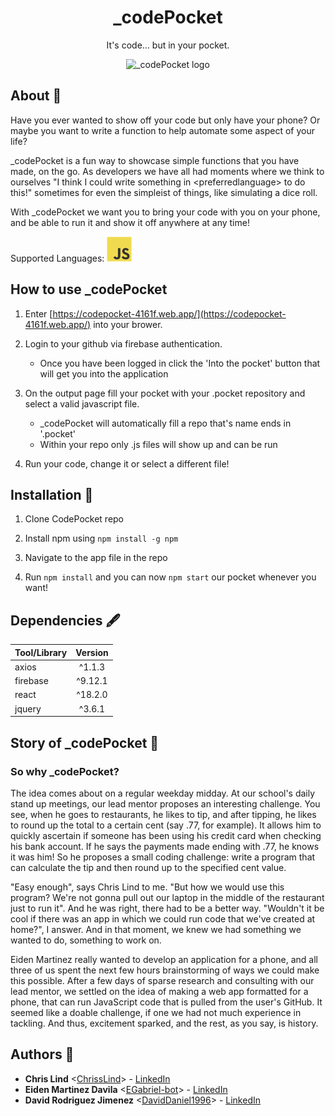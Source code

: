<h1 align="center">_codePocket</h1>
<p align="center">
  It's code... but in your pocket.
</p>

<p align="center">
  <img src="https://i.imgur.com/3AMHdCS.jpeg"
       alt="_codePocket logo"
    />
  </p>

## About :blue_book:
Have you ever wanted to show off your code but only have your phone? Or maybe you want to write a function to help automate some aspect of your life?

\_codePocket is a fun way to showcase simple functions that you have made, on the go. As developers we have all had moments where we think to ourselves "I think I could write something in \<preferredlanguage\> to do this!" sometimes for even the simpleist of things, like simulating a dice roll. 
 
With \_codePocket we want you to bring your code with you on your phone, and be able to run it and show it off anywhere at any time!

Supported Languages: <a href="https://developer.mozilla.org/en-US/docs/Web/JavaScript" target="_blank" rel="noreferrer"> <img src="https://raw.githubusercontent.com/devicons/devicon/master/icons/javascript/javascript-original.svg" alt="javascript" width="40" height="40"/> </a>
  
## How to use \_codePocket
1. Enter [https://codepocket-4161f.web.app/](https://codepocket-4161f.web.app/) into your brower.

2. Login to your github via firebase authentication.
    - Once you have been logged in click the  'Into the pocket' button that will get you into the application
  
3. On the output page fill your pocket with your .pocket repository and select a valid javascript file.
    - \_codePocket will automatically fill a repo that's name ends in '.pocket'
    - Within your repo only .js files will show up and can be run

4. Run your code, change it or select a different file!

## Installation :minidisc:
1. Clone CodePocket repo

2. Install npm using `npm install -g npm`

3. Navigate to the app file in the repo

4. Run `npm install` and you can now `npm start` our pocket whenever you want!
    
## Dependencies 🖋️
| Tool/Library | Version |
| :---         | :----:  |
| axios        | ^1.1.3  |
| firebase     | ^9.12.1 |
| react        | ^18.2.0 |
| jquery       | ^3.6.1  |

## Story of _codePocket :scroll:

### So why _codePocket?

The idea comes about on a regular weekday midday. At our school's daily stand up meetings, our lead mentor proposes an interesting challenge. You see, when he goes to restaurants, he likes to tip, and after tipping, he likes to round up the total to a certain cent (say .77, for example). It allows him to quickly ascertain if someone has been using his credit card when checking his bank account. If he says the payments made ending with .77, he knows it was him! So he proposes a small coding challenge: write a program that can calculate the tip and then round up to the specified cent value.

"Easy enough", says Chris Lind to me. "But how we would use this program? We're not gonna pull out our laptop in the middle of the restaurant just to run it". And he was right, there had to be a better way. "Wouldn't it be cool if there was an app in which we could run code that we've created at home?", I answer. And in that moment, we knew we had something we wanted to do, something to work on.

Eiden Martinez really wanted to develop an application for a phone, and all three of us spent the next few hours brainstorming of ways we could make this possible. After a few days of sparse research and consulting with our lead mentor, we settled on the idea of making a web app formatted for a phone, that can run JavaScript code that is pulled from the user's GitHub. It seemed like a doable challenge, if one we had not much experience in tackling. And thus, excitement sparked, and the rest, as you say, is history. 

## Authors :scroll:
- **Chris Lind** <[ChrissLind](https://github.com/ChrissLind)> - [LinkedIn](https://www.linkedin.com/in/christopher-lind-749883230/)
- **Eiden Martinez Davila** <[EGabriel-bot](https://github.com/EGabriel-bot)> - [LinkedIn](https://www.linkedin.com/in/emd07/)
- **David Rodriguez Jimenez** <[DavidDaniel1996](https://github.com/DavidDaniel1996)> - [LinkedIn](https://www.linkedin.com/in/david-rodr%C3%ADguez-6810b6199/)
